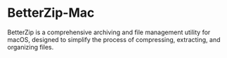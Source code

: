 # BetterZip-Mac
BetterZip is a comprehensive archiving and file management utility for macOS, designed to simplify the process of compressing, extracting, and organizing files.
